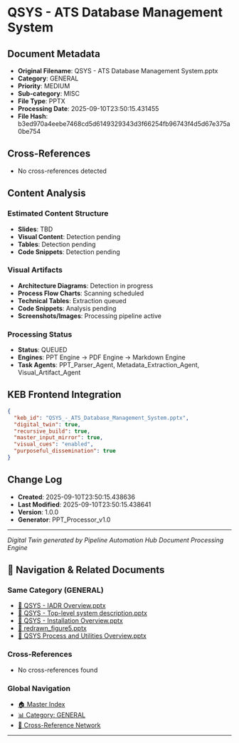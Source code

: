 # QSYS - ATS Database Management System

## Document Metadata
- **Original Filename**: QSYS - ATS Database Management System.pptx
- **Category**: GENERAL
- **Priority**: MEDIUM
- **Sub-category**: MISC
- **File Type**: PPTX
- **Processing Date**: 2025-09-10T23:50:15.431455
- **File Hash**: b3ed970a4eebe7468cd5d6149329343d3f66254fb96743f4d5d67e375a0be754

## Cross-References
- No cross-references detected

## Content Analysis
### Estimated Content Structure
- **Slides**: TBD
- **Visual Content**: Detection pending
- **Tables**: Detection pending
- **Code Snippets**: Detection pending

### Visual Artifacts
- **Architecture Diagrams**: Detection in progress
- **Process Flow Charts**: Scanning scheduled  
- **Technical Tables**: Extraction queued
- **Code Snippets**: Analysis pending
- **Screenshots/Images**: Processing pipeline active

### Processing Status
- **Status**: QUEUED
- **Engines**: PPT Engine → PDF Engine → Markdown Engine
- **Task Agents**: PPT_Parser_Agent, Metadata_Extraction_Agent, Visual_Artifact_Agent

## KEB Frontend Integration
```json
{
  "keb_id": "QSYS_-_ATS_Database_Management_System.pptx",
  "digital_twin": true,
  "recursive_build": true,
  "master_input_mirror": true,
  "visual_cues": "enabled",
  "purposeful_dissemination": true
}
```

## Change Log
- **Created**: 2025-09-10T23:50:15.438636
- **Last Modified**: 2025-09-10T23:50:15.438641
- **Version**: 1.0.0
- **Generator**: PPT_Processor_v1.0

---
*Digital Twin generated by Pipeline Automation Hub Document Processing Engine*


## 🧭 Navigation & Related Documents

### Same Category (GENERAL)
- [📄 QSYS - IADR Overview.pptx](./QSYS_-_IADR_Overview.md)
- [📄 QSYS - Top-level system description.pptx](./QSYS_-_Top-level_system_description.md)
- [📄 QSYS - Installation Overview.pptx](./QSYS_-_Installation_Overview.md)
- [📄 redrawn_figure5.pptx](./redrawn_figure5.md)
- [📄 QSYS Process and Utilities Overview.pptx](./QSYS_Process_and_Utilities_Overview.md)

### Cross-References
- No cross-references found

### Global Navigation
- [🏠 Master Index](../recursive_build/master_index.md)
- [📊 Category: GENERAL](../recursive_build/category_general.md)
- [🔗 Cross-Reference Network](../recursive_build/cross_reference_network.md)

---

